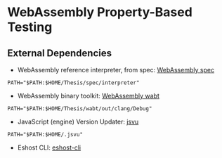 # WebAssembly Property-Based Testing

## External Dependencies

* WebAssembly reference interpreter, from spec: [WebAssembly spec](https://github.com/WebAssembly/spec)
```
PATH="$PATH:$HOME/Thesis/spec/interpreter"
```

* WebAssembly binary toolkit: [WebAssembly wabt](https://github.com/WebAssembly/wabt)
```
PATH="$PATH:$HOME/Thesis/wabt/out/clang/Debug"
```

* JavaScript (engine) Version Updater: [jsvu](https://github.com/GoogleChromeLabs/jsvu)
```
PATH="$PATH:$HOME/.jsvu"
```

* Eshost CLI: [eshost-cli](https://github.com/bterlson/eshost-cli)
